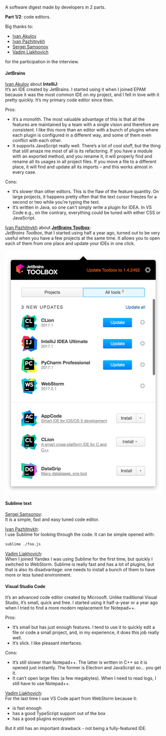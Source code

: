 A software digest made by developers in 2 parts.  

**Part 1/2**: code editors.

Big thanks to:

- [Ivan Akulov][1]
- [Ivan Pazhitnykh][3]
- [Sergei Samsonov][5]
- [Vadim Liakhovich][4]

for the participation in the interview.

#### JetBrains

[Ivan Akulov][1] about **IntelliJ**:  
It’s an IDE created by JetBrains. I started using it when I joined EPAM because it was the most common IDE on my project, and I fell in love with it pretty quickly. It’s my primary code editor since then.

Pros:
* It’s a monolith. The most valuable advantage of this is that all the features are maintained by a team with a single vision and therefore are consistent. I like this more than an editor with a bunch of plugins where each plugin is configured in a different way, and some of them even conflict with each other.
* It supports JavaScript really well. There’s a lot of cool stuff, but the thing that still amaze me most of all is its refactoring. If you have a module with an exported method, and you rename it, it will properly find and rename all its usages in all project files. If you move a file to a different place, it will find and update all its imports – and this works almost in every case.

Cons:
* It’s slower than other editors. This is the flaw of the feature quantity. On large projects, it happens pretty often that the text cursor freezes for a second or two while you’re typing the text.
* It’s written in Java, so one can't simply write a plugin for IDEA. In VS Code e.g., on the contrary, everything could be tuned with either CSS or JavaScript.

[Ivan Pazhitnykh][3] about **[JetBrains Toolbox][6]**:  
*JetBrains Toolbox*, that I started using half a year ago, turned out to be very useful when you have a few projects at the same time. It allows you to open each of them from one place and update your IDEs in one click.

![JetBrains toolbox](./toolbox.jpg)

#### Sublime text

[Sergei Samsonov][5]:  
It is a simple, fast and easy tuned code editor.

[Ivan Pazhitnykh][3]:  
I use Sublime for looking through the code. It can be simple opened with:
```bash
sublime ./foo.js
```

[Vadim Liakhovich][4]:  
When I joined Yandex I was using Sublime for the first time, but quickly I switched to WebStorm. Sublime is really fast and has a lot of plugins, but that is also its disadvantage: one needs to install a bunch of them to have more or less tuned environment.

[1]: https://iamakulov.com/
[2]: https://akwuh.me/
[3]: https://github.com/drapegnik/
[4]: https://github.com/vlyahovich/
[5]: https://github.com/dontuncleme/
[6]: https://www.jetbrains.com/toolbox/

#### Visual Studio Code
It’s an advanced code editor created by Microsoft. Unlike traditional Visual Studio, it’s small, quick and free. I started using it half-a-year or a year ago when I tried to find a more modern replacement for Notepad++.

Pros:
* It’s small but has just enough features. I tend to use it to quickly edit a file or code a small project, and, in my experience, it does this job really well.
* It’s slick. I like pleasant interfaces.

Cons:
* It’s still slower than Notepad++. The latter is written in C++ so it is opened just instantly. The former is Electron and JavaScript so… you get it.
* It can’t open large files (a few megabytes). When I need to read logs, I still have to use Notepad++.

[Vadim Liakhovich][4]:  
For the last time I use VS Code apart from WebStorm because it:

- is fast enough
- has a good TypeScript support out of the box
- has a good plugins ecosystem

But it still has an important drawback - not being a fully-featured IDE.
